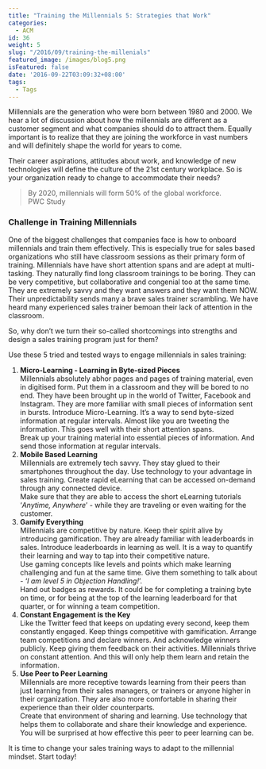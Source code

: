```yaml
---
title: "Training the Millennials 5: Strategies that Work"
categories:
  - ACM
id: 36
weight: 5
slug: "/2016/09/training-the-millenials"
featured_image: /images/blog5.png
isFeatured: false
date: '2016-09-22T03:09:32+08:00'
tags:
  - Tags
---
```



Millennials are the generation who were born between 1980 and 2000. We hear a lot of discussion about how the millennials are different as a customer segment and what companies should do to attract them. Equally important is to realize that they are joining the workforce in vast numbers and will definitely shape the world for years to come.

Their career aspirations, attitudes about work, and knowledge of new technologies will define the culture of the 21st century workplace. So is your organization ready to change to accommodate their needs?  

> By 2020, millennials will form 50% of the global workforce.  
> PWC Study

### Challenge in Training Millennials

One of the biggest challenges that companies face is how to onboard millennials and train them effectively. This is especially true for sales based organizations who still have classroom sessions as their primary form of training. Millennials have have short attention spans and are adept at multi-tasking. They naturally find long classroom trainings to be boring. They can be very competitive, but collaborative and congenial too at the same time. They are extremely savvy and they want answers and they want them NOW. Their unpredictability sends many a brave sales trainer scrambling. We have heard many experienced sales trainer bemoan their lack of attention in the classroom.

So, why don’t we turn their so-called shortcomings into strengths and design a sales training program just for them?

Use these 5 tried and tested ways to engage millennials in sales training:

1.  **Micro-Learning - Learning in Byte-sized Pieces**  
    Millennials absolutely abhor pages and pages of training material, even in digitised form. Put them in a classroom and they will be bored to no end. They have been brought up in the world of Twitter, Facebook and Instagram. They are more familiar with small pieces of information sent in bursts. Introduce Micro-Learning. It’s a way to send byte-sized information at regular intervals. Almost like you are tweeting the information. This goes well with their short attention spans.  
    Break up your training material into essential pieces of information. And send those information at regular intervals.
2.  **Mobile Based Learning**  
    Millennials are extremely tech savvy. They stay glued to their smartphones throughout the day. Use technology to your advantage in sales training. Create rapid eLearning that can be accessed on-demand through any connected device.  
    Make sure that they are able to access the short eLearning tutorials ‘_Anytime, Anywhere_’ - while they are traveling or even waiting for the customer.
3.  **Gamify Everything**  
    Millennials are competitive by nature. Keep their spirit alive by introducing gamification. They are already familiar with leaderboards in sales. Introduce leaderboards in learning as well. It is a way to quantify their learning and way to tap into their competitive nature.  
    Use gaming concepts like levels and points which make learning challenging and fun at the same time. Give them something to talk about - ‘_I am level 5 in Objection Handling!_’.  
    Hand out badges as rewards. It could be for completing a training byte on time, or for being at the top of the learning leaderboard for that quarter, or for winning a team competition.
4.  **Constant Engagement is the Key**  
    Like the Twitter feed that keeps on updating every second, keep them constantly engaged. Keep things competitive with gamification. Arrange team competitions and declare winners. And acknowledge winners publicly. Keep giving them feedback on their activities. Millennials thrive on constant attention. And this will only help them learn and retain the information.
5.  **Use Peer to Peer Learning**  
    Millennials are more receptive towards learning from their peers than just learning from their sales managers, or trainers or anyone higher in their organization. They are also more comfortable in sharing their experience than their older counterparts.  
    Create that environment of sharing and learning. Use technology that helps them to collaborate and share their knowledge and experience. You will be surprised at how effective this peer to peer learning can be.

It is time to change your sales training ways to adapt to the millennial mindset. Start today!
